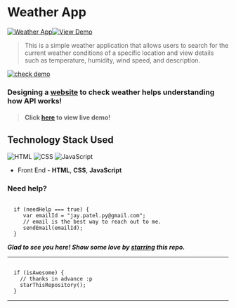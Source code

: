 # Weather App

[![Weather App](https://img.shields.io/badge/Weather-App-dodgerblue.svg?style=for-the-badge)](https://github.com/JPy-UwU/Weather-App)[![View Demo](https://img.shields.io/badge/View-Demo-teal.svg?style=for-the-badge)](https://github.com/JPy-UwU/Weather-App)

> This is a simple weather application that allows users to search for the current weather conditions of a specific location and view details such as temperature, humidity, wind speed, and description.

[![check demo](https://forthebadge.com/images/badges/its-not-a-lie-if-you-believe-it.svg)](https://github.com/JPy-UwU/Weather-App)

### Designing a [website](https://jpy-uwu.github.io/Weather-App/) to check weather helps understanding how API works!

> #### Click [here](https://jpy-uwu.github.io/Weather-App/) to view live demo!

## Technology Stack Used

![HTML](https://img.shields.io/badge/frontend-html-orange.svg?logo=html5&style=flat-square) 
![CSS](https://img.shields.io/badge/frontend-css-yellowgreen.svg?logo=css3&style=flat-square)
![JavaScript](https://img.shields.io/badge/frontend-javascript-yellow.svg?logo=javascript&style=flat-square)

- Front End - **HTML**, **CSS**, **JavaScript**

### Need help?

```

  if (needHelp === true) {
     var emailId = "jay.patel.py@gmail.com";
     // email is the best way to reach out to me.
     sendEmail(emailId);
  }

```

***Glad to see you here! Show some love by [starring](https://jpy-uwu.github.io/Weather-App/) this repo.***

-----

```

  if (isAwesome) {
    // thanks in advance :p
    starThisRepository();
  }

```

******
